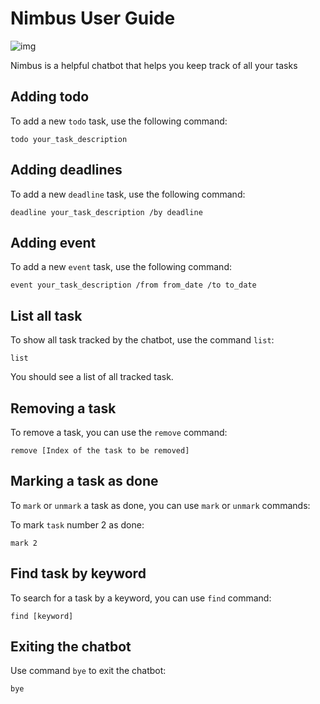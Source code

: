 # Nimbus User Guide

![img](https://rimgik.github.io/ip/Ui.png)

Nimbus is a helpful chatbot that helps you keep track of all your tasks

## Adding todo
To add a new `todo` task, use the following command:
```
todo your_task_description
```

## Adding deadlines

To add a new `deadline` task, use the following command:
```
deadline your_task_description /by deadline
```

## Adding event

To add a new `event` task, use the following command:
```
event your_task_description /from from_date /to to_date
```

## List all task

To show all task tracked by the chatbot, use the command `list`:
```
list
```
You should see a list of all tracked task.

## Removing a task
To remove a task, you can use the `remove` command:
```
remove [Index of the task to be removed]
```

## Marking a task as done
To `mark` or `unmark` a task as done, you can use `mark` or `unmark` commands:

To mark `task` number 2 as done:
```
mark 2
```

## Find task by keyword
To search for a task by a keyword, you can use `find` command:
```
find [keyword]
```

## Exiting the chatbot
Use command `bye` to exit the chatbot:
```
bye
```
